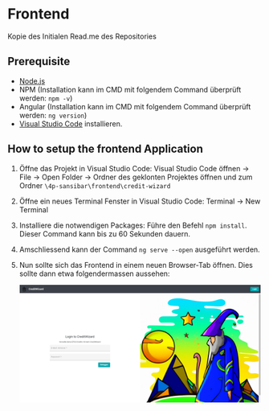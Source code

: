 # Frontend
Kopie des Initialen Read.me des Repositories
## Prerequisite
- [Node.js](https://nodejs.org/en)
- NPM (Installation kann im CMD mit folgendem Command überprüft werden: ```npm -v```)
- Angular (Installation kann im CMD mit folgendem Command überprüft werden: ```ng version```)
- [Visual Studio Code](https://code.visualstudio.com/Download) installieren.

## How to setup the frontend Application
1. Öffne das Projekt in Visual Studio Code: Visual Studio Code öffnen -> File -> Open Folder -> Ordner des geklonten Projektes öffnen und zum Ordner ```\4p-sansibar\frontend\credit-wizard``` 
2. Öffne ein neues Terminal Fenster in Visual Studio Code: Terminal -> New Terminal
3. Installiere die notwendigen Packages: Führe den Befehl ```npm install```. Dieser Command kann bis zu 60 Sekunden dauern.
4. Amschliessend kann der Command ```ng serve --open``` ausgeführt werden.
5. Nun sollte sich das Frontend in einem neuen Browser-Tab öffnen. Dies sollte dann etwa folgendermassen aussehen:

    ![alt text](./docs/pictures/Sign-in-component.png "Frontend")
